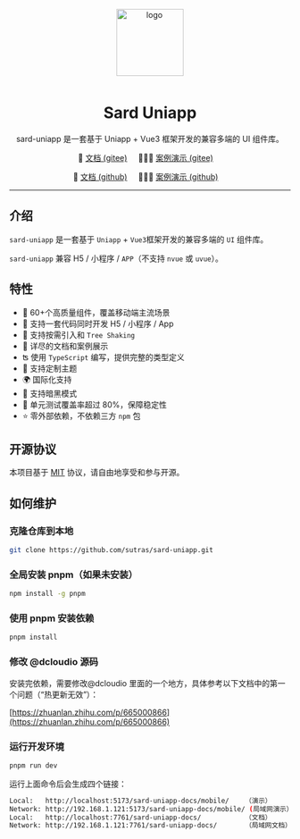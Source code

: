 <p align="center">
    <img alt="logo" src="https://fastly.jsdelivr.net/npm/@sard/assets/logo.svg" width="120" height="120" style="margin-bottom: 10px;">
</p>

<h1 align="center">Sard Uniapp</h1>

<p align="center">sard-uniapp 是一套基于 Uniapp + Vue3 框架开发的兼容多端的 UI 组件库。</p>

<p align="center">
  📖 <a href="http://sutras.gitee.io/sard-uniapp-docs">文档 (gitee)</a>&nbsp;&nbsp;&nbsp;&nbsp;
  🧑🏻‍🏫 <a href="http://sutras.gitee.io/sard-uniapp-docs/mobile/">案例演示 (gitee)</a>&nbsp;&nbsp;&nbsp;&nbsp;
</p>
<p align="center">
  📖 <a href="http://sutras.github.io/sard-uniapp-docs">文档 (github)</a>&nbsp;&nbsp;&nbsp;&nbsp;
  🧑🏻‍🏫 <a href="http://sutras.github.io/sard-uniapp-docs/mobile/">案例演示 (github)</a>&nbsp;&nbsp;&nbsp;&nbsp;
</p>

---

## 介绍

`sard-uniapp` 是一套基于 `Uniapp` + `Vue3`框架开发的兼容多端的 `UI` 组件库。

`sard-uniapp` 兼容 H5 / 小程序 / `APP`（不支持 `nvue` 或 `uvue`）。

## 特性

- 🧩 60+个高质量组件，覆盖移动端主流场景
- 💪 支持一套代码同时开发 H5 / 小程序 / App
- 🌿 支持按需引入和 `Tree Shaking`
- 📖 详尽的文档和案例展示
- ʦ 使用 `TypeScript` 编写，提供完整的类型定义
- 🌈 支持定制主题
- 🌍 国际化支持
- 🌙 支持暗黑模式
- 🧪 单元测试覆盖率超过 80%，保障稳定性
- ⭐️ 零外部依赖，不依赖三方 `npm` 包

## 开源协议

本项目基于 [MIT](https://zh.wikipedia.org/wiki/MIT%E8%A8%B1%E5%8F%AF%E8%AD%89) 协议，请自由地享受和参与开源。

## 如何维护

### 克隆仓库到本地

```bash
git clone https://github.com/sutras/sard-uniapp.git
```

### 全局安装 pnpm（如果未安装）

```bash
npm install -g pnpm
```

### 使用 pnpm 安装依赖

```bash
pnpm install
```

### 修改 @dcloudio 源码

安装完依赖，需要修改@dcloudio 里面的一个地方，具体参考以下文档中的第一个问题（“热更新无效”）：

[https://zhuanlan.zhihu.com/p/665000866](https://zhuanlan.zhihu.com/p/665000866)

### 运行开发环境

```bash
pnpm run dev
```

运行上面命令后会生成四个链接：

```bash
Local:   http://localhost:5173/sard-uniapp-docs/mobile/    （演示）
Network: http://192.168.1.121:5173/sard-uniapp-docs/mobile/ (局域网演示）
Local:   http://localhost:7761/sard-uniapp-docs/           （文档）
Network: http://192.168.1.121:7761/sard-uniapp-docs/       （局域网文档）
```
